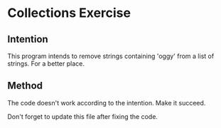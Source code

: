 # Collections Exercise

## Intention

This program intends to remove strings containing 'oggy' from a list of strings.
For a better place.

## Method

The code doesn't work according to the intention. Make it succeed.

Don't forget to update this file after fixing the code.
